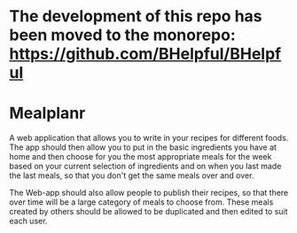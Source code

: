 # The development of this repo has been moved to the monorepo: https://github.com/BHelpful/BHelpful

# Mealplanr
A web application that allows you to write in your recipes for different foods. The app should then allow you to put in the basic ingredients you have at home and then choose for you the most appropriate meals for the week based on your current selection of ingredients and on when you last made the last meals, so that you don't get the same meals over and over.

The Web-app should also allow people to publish their recipes, so that there over time will be a large category of meals to choose from. These meals created by others should be allowed to be duplicated and then edited to suit each user.

